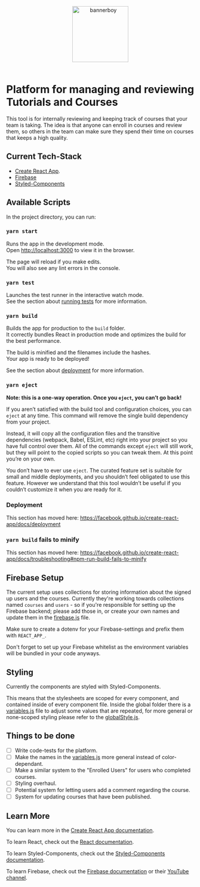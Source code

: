 <div align="center">
  <a href="https://www.bannerboy.com">
    <img alt="bannerboy" src="http://bannerboy.com/img/icons/logo-stroke.svg" height="150px" />
  </a>
</div>

<br />

# Platform for managing and reviewing Tutorials and Courses

This tool is for internally reviewing and keeping track of courses that your team is taking. The idea is that anyone can enroll in courses and review them, so others in the team can make sure they spend their time on courses that keeps a high quality.

## Current Tech-Stack

* [Create React App](https://github.com/facebook/create-react-app).
* [Firebase](https://firebase.google.com/)
* [Styled-Components](https://styled-components.com/)

## Available Scripts

In the project directory, you can run:

### `yarn start`

Runs the app in the development mode.<br />
Open [http://localhost:3000](http://localhost:3000) to view it in the browser.

The page will reload if you make edits.<br />
You will also see any lint errors in the console.

### `yarn test`

Launches the test runner in the interactive watch mode.<br />
See the section about [running tests](https://facebook.github.io/create-react-app/docs/running-tests) for more information.

### `yarn build`

Builds the app for production to the `build` folder.<br />
It correctly bundles React in production mode and optimizes the build for the best performance.

The build is minified and the filenames include the hashes.<br />
Your app is ready to be deployed!

See the section about [deployment](https://facebook.github.io/create-react-app/docs/deployment) for more information.

### `yarn eject`

**Note: this is a one-way operation. Once you `eject`, you can’t go back!**

If you aren’t satisfied with the build tool and configuration choices, you can `eject` at any time. This command will remove the single build dependency from your project.

Instead, it will copy all the configuration files and the transitive dependencies (webpack, Babel, ESLint, etc) right into your project so you have full control over them. All of the commands except `eject` will still work, but they will point to the copied scripts so you can tweak them. At this point you’re on your own.

You don’t have to ever use `eject`. The curated feature set is suitable for small and middle deployments, and you shouldn’t feel obligated to use this feature. However we understand that this tool wouldn’t be useful if you couldn’t customize it when you are ready for it.

### Deployment

This section has moved here: https://facebook.github.io/create-react-app/docs/deployment

### `yarn build` fails to minify

This section has moved here: https://facebook.github.io/create-react-app/docs/troubleshooting#npm-run-build-fails-to-minify

## Firebase Setup
The current setup uses collections for storing information about the signed up users and the courses. Currently they're working towards collections named `courses` and `users` - so if you're responsible for setting up the Firebase backend; please add those in, or create your own names and update them in the [firebase.js](src/components/Firebase/firebase.js) file.

Make sure to create a dotenv for your Firebase-settings and prefix them with `REACT_APP_`.

Don't forget to set up your Firebase whitelist as the environment variables will be bundled in your code anyways.

## Styling
Currently the components are styled with Styled-Components.

This means that the stylesheets are scoped for every component, and contained inside of every component file. Inside the global folder there is a [variables.js](src/components/global/variables.js) file to adjust some values that are repeated, for more general or none-scoped styling please refer to the [globalStyle.js](src/components/global/globalStyle.js).

## Things to be done
- [ ] Write code-tests for the platform.
- [ ] Make the names in the [variables.js](src/components/global/variables.js) more general instead of color-dependant.
- [ ] Make a similar system to the "Enrolled Users" for users who completed courses.
- [ ] Styling overhaul.
- [ ] Potential system for letting users add a comment regarding the course.
- [ ] System for updating courses that have been published.

## Learn More

You can learn more in the [Create React App documentation](https://facebook.github.io/create-react-app/docs/getting-started).

To learn React, check out the [React documentation](https://reactjs.org/).

To learn Styled-Components, check out the [Styled-Components documentation](https://styled-components.com/docs).

To learn Firebase, check out the [Firebase documentation](https://firebase.google.com/docs/reference/js) or their [YouTube channel](https://www.youtube.com/user/Firebase).
